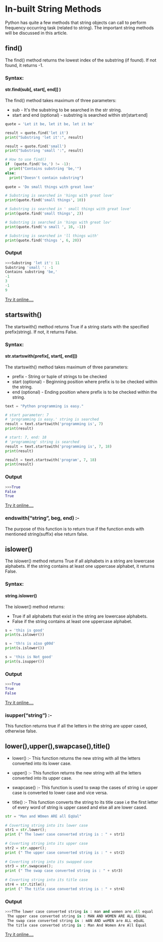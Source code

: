 # In-built String Methods
Python has quite a few methods that string objects can call to perform frequency occurring task (related to string).
The important string methods will be discussed in this article.
## find()
The find() method returns the lowest index of the substring (if found). If not found, it returns -1.
### Syntax:
#### str.find(sub[, start[, end]] )
The find() method takes maximum of three parameters:
* sub - It's the substring to be searched in the str string.
* start and end (optional) - substring is searched within str[start:end]

```python
quote = 'Let it be, let it be, let it be'

result = quote.find('let it')
print("Substring 'let it':", result)

result = quote.find('small')
print("Substring 'small ':", result)

# How to use find()
if  (quote.find('be,') != -1):
  print("Contains substring 'be,'")
else:
  print("Doesn't contain substring")
 
quote = 'Do small things with great love'

# Substring is searched in 'hings with great love'
print(quote.find('small things', 10))

# Substring is searched in ' small things with great love' 
print(quote.find('small things', 2))

# Substring is searched in 'hings with great lov'
print(quote.find('o small ', 10, -1))

# Substring is searched in 'll things with'
print(quote.find('things ', 6, 20))
  ```
  ### Output
```python
>>>Substring 'let it': 11
Substring 'small ': -1
Contains substring 'be,'
-1
3
-1
9

```
[Try it online....](http://tpcg.io/0PFGSo)


## startswith()
The startswith() method returns True if a string starts with the specified prefix(string). If not, it returns False.
### Syntax:
#### str.startswith(prefix[, start[, end]])
The startswith() method takes maximum of three parameters:
* prefix - String or tuple of strings to be checked
* start (optional) - Beginning position where prefix is to be checked within the string.
* end (optional) - Ending position where prefix is to be checked within the string.

```python
text = "Python programming is easy."

# start parameter: 7
# 'programming is easy.' string is searched
result = text.startswith('programming is', 7)
print(result)

# start: 7, end: 18
# 'programming' string is searched
result = text.startswith('programming is', 7, 18)
print(result)

result = text.startswith('program', 7, 18)
print(result)
  ```
  ### Output
```python
>>>True
False
True

```
[Try it online....](http://tpcg.io/0PFGSo)
### endswith(“string”, beg, end) :-
The purpose of this function is to return true if the function ends with mentioned string(suffix) else return false.


## islower()
The islower() method returns True if all alphabets in a string are lowercase alphabets. If the string contains at least one uppercase alphabet, it returns False.
### Syntax:
#### string.islower()
The islower() method returns:
* True if all alphabets that exist in the string are lowercase alphabets.
* False if the string contains at least one uppercase alphabet.

```python
s = 'this is good'
print(s.islower())

s = 'th!s is a1so g00d'
print(s.islower())

s = 'this is Not good'
print(s.isupper())

  ```
  ### Output
```python
>>>True
True
False

```
[Try it online....](http://tpcg.io/0PFGSo)
### isupper(“string”) :-
This function returns true if all the letters in the string are upper cased, otherwise false.


## lower(),upper(),swapcase(),title() 
* lower() :- This function returns the new string with all the letters converted into its lower case.

* upper() :- This function returns the new string with all the letters converted into its upper case.
 
* swapcase() :- This function is used to swap the cases of string i.e upper case is converted to lower case and vice versa.

* title() :- This function converts the string to its title case i.e the first letter of every word of string is upper cased and else all are lower cased.



```python
str = "Man and WOmen ARE all EqUal"
 
# Coverting string into its lower case
str1 = str.lower();
print (" The lower case converted string is : " + str1)
 
# Coverting string into its upper case
str2 = str.upper();
print (" The upper case converted string is : " + str2)
 
# Coverting string into its swapped case
str3 = str.swapcase();
print (" The swap case converted string is : " + str3)
 
# Coverting string into its title case
str4 = str.title();
print (" The title case converted string is : " + str4)
  ```
  ### Output
```python
>>>TThe lower case converted string is : man and women are all equal
 The upper case converted string is : MAN AND WOMEN ARE ALL EQUAL
 The swap case converted string is : mAN AND woMEN are ALL eQuAL
 The title case converted string is : Man And Women Are All Equal

```
[Try it online....](http://tpcg.io/0PFGSo)





  
